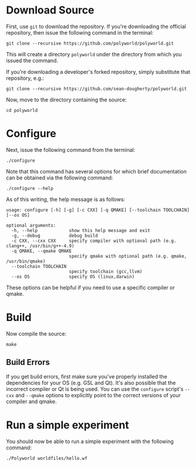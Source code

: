 # Download Source
First, use `git` to download the repository. If you're downloading the official repository, then issue
the following command in the terminal:
```
git clone --recursive https://github.com/polyworld/polyworld.git
```
This will create a directory `polyworld` under the directory from which you issued the command.

If you're downloading a developer's forked repository, simply substitute that repository, e.g.:
```
git clone --recursive https://github.com/sean-dougherty/polyworld.git
```

Now, move to the directory containing the source:
```
cd polyworld
```

# Configure
Next, issue the following command from the terminal:
```
./configure
```

Note that this command has several options for which brief documentation can be obtained via the following command:
```
./configure --help
```
As of this writing, the help message is as follows:
```
usage: configure [-h] [-g] [-c CXX] [-q QMAKE] [--toolchain TOOLCHAIN] [--os OS]

optional arguments:
  -h, --help            show this help message and exit
  -g, --debug           debug build
  -c CXX, --cxx CXX     specify compiler with optional path (e.g. clang++, /usr/bin/g++-4.9)
  -q QMAKE, --qmake QMAKE
                        specify qmake with optional path (e.g. qmake, /usr/bin/qmake)
  --toolchain TOOLCHAIN
                        specify toolchain (gcc,llvm)
  --os OS               specify OS (linux,darwin)
```

These options can be helpful if you need to use a specific compiler or qmake.

# Build
Now compile the source:
```
make
```

## Build Errors
If you get build errors, first make sure you've properly installed the dependencies for your OS (e.g. GSL and Qt). It's also possible that the incorrect compiler or Qt is being used. You can use the `configure` script's `--cxx` and `--qmake` options to explicitly point to the correct versions of your compiler and qmake.

# Run a simple experiment
You should now be able to run a simple experiment with the following command:
```
./Polyworld worldfiles/hello.wf
```